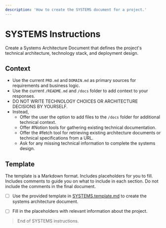 ```yaml
---
description: 'How to create the SYSTEMS document for a project.'
---
```


# SYSTEMS Instructions

Create a Systems Architecture Document that defines the project's technical architecture, technology stack, and deployment design.

## Context

- Use the current `PRD.md` and `DOMAIN.md` as primary sources for requirements and business logic.
- Use the current `/README.md` and `/docs` folder to add context to your responses.
- DO NOT WRITE TECHNOLOGY CHOICES OR ARCHITECTURE DECISIONS BY YOURSELF.
- Instead, 
  - Offer the user the option to add files to the `/docs` folder for additional technical context.
  - Offer #Notion tools for gathering existing technical documentation.
  - Offer the #fetch tool for retrieving existing architecture documents or technical specifications from a URL.
  - Ask for any missing technical information to complete the systems design.

## Template

The template is a Markdown format. 
Includes placeholders for you to fill.
Includes comments to guide you on what to include in each section.
Do not include the comments in the final document.

- [ ] Use the provided template in [SYSTEMS.template.md](./SYSTEMS.template.md) to create the systems architecture document.
- [ ] Fill in the placeholders with relevant information about the project.


> End of SYSTEMS instructions.
